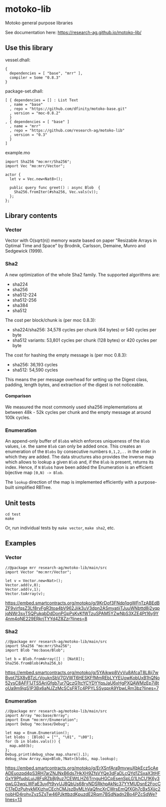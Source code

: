 # motoko-lib
Motoko general purpose libraries

See documentation here: https://research-ag.github.io/motoko-lib/

## Use this library

vessel.dhall:
```
{
  dependencies = [ "base", "mrr" ],
  compiler = Some "0.8.3"
}
```

package-set.dhall:
```
[ { dependencies = [] : List Text
  , name = "base"
  , repo = "https://github.com/dfinity/motoko-base.git"
  , version = "moc-0.8.2"
  }
, { dependencies = [ "base" ]
  , name = "mrr"
  , repo = "https://github.com/research-ag/motoko-lib"
  , version = "0.3"
  }
]
```

example.mo
```
import Sha256 "mo:mrr/Sha256";
import Vec "mo:mrr/Vector";

actor {
  let v = Vec.new<Nat8>();

  public query func greet() : async Blob  {
    Sha256.fromIter(#sha256, Vec.vals(v));
  };
};
```

## Library contents
### Vector

Vector with O(sqrt(n)) memory waste based on paper "Resizable Arrays in Optimal Time and Space" by Brodnik, Carlsson, Demaine, Munro and Sedgewick (1999).

### Sha2

A new optimization of the whole Sha2 family. The supported algorithms are:

* sha224
* sha256
* sha512-224
* sha512-256
* sha384
* sha512

The cost per block/chunk is (per moc 0.8.3):

* sha224/sha256: 34,578 cycles per chunk (64 bytes) or 540 cycles per byte
* sha512 variants: 53,801 cycles per chunk (128 bytes) or 420 cycles per byte

The cost for hashing the empty message is (per moc 0.8.3):

* sha256: 36,193 cycles
* sha512: 54,590 cycles

This means the per message overhead for setting up the Digest class, padding, length bytes, and extraction of the digest is not noticeable.

#### Comparison

We measured the most commonly used sha256 implementations at between 48k - 52k cycles per chunk and the empty message at around 100k cycles.

### Enumeration

An append-only buffer of `Blob`s which enforces uniqueness of the `Blob` values, i.e. the same `Blob` can only be added once.
This creates an enumeration of the `Blobs` by consecutive numbers `0,1,2,..` in the order in which they are added.
The data structures also provides the inverse map which allows to lookup a given `Blob` and, if the `Blob` is present, returns its index.
Hence, if `N` `Blob`s have been added the Enumeration is an efficient bijective map `[0,N) -> Blob`.

The `lookup` direction of the map is implemented efficiently with a purpose-built simplified RBTree.

## Unit tests

```
cd test
make
```

Or, run individual tests by `make vector`, `make sha2`, etc.

## Examples

### Vector

```
//@package mrr research-ag/motoko-lib/main/src
import Vector "mo:mrr/Vector";

let v = Vector.new<Nat>();
Vector.add(v,0);
Vector.add(v,1);
Vector.toArray(v);
```

https://embed.smartcontracts.org/motoko/g/9KrDof3FNdp1qgWFnTzABEdBZF9virfqsZ3Lf8ryFgR3toa4bV962Jiik3uV3dpn2ASmyatiiTJuuWNbttd8j2yqpjqNWr3svT5QPukqbDdDonPGpPsKvKfWTzuSPAM5YZwNbS3XZE4Pt16y9Y4nm4qNE229ERkrjTYYd4Z8Zzr?lines=8

### Sha2

```
//@package mrr research-ag/motoko-lib/main/src
import Sha256 "mo:mrr/Sha256";
import Blob "mo:base/Blob";

let b = Blob.fromArray([] : [Nat8]);
Sha256.fromBlob(#sha256,b)
```

https://embed.smartcontracts.org/motoko/g/5YAikwp8VvVu8AfcaT8L8ji7wBvpt7SX8vBTzLrVouknSbV7GVWT6HESKFfMmREbLYYEUowKobUxB1hQNo52ysC8AFF1JTS5AriGfgb7ur7QczG1tcYCYDYYqsJaU6xHgPXQAWMzEp7i8toUa9m9jqS1P3Bx6aNJZzMcSCsFRTc4PPYLSSyqprA9YbwLRm3bz?lines=7

### Enumeration

```
//@package mrr research-ag/motoko-lib/main/src
import Array "mo:base/Array";
import Enum "mo:mrr/Enumeration";
import Debug "mo:base/Debug";

let map = Enum.Enumeration();
let blobs : [Blob] = ["", "\01", "\00"];
for (b in blobs.vals()) {
  map.add(b);
};
Debug.print(debug_show map.share().1);
debug_show Array.map<Blob,?Nat>(blobs, map.lookup);
```

https://embed.smartcontracts.org/motoko/g/ErXSnfAra9mvwuXbkEcz5cAeADEuozpd4pS3RH7arZNJNxB6ds7HkXH9ZfsVYQe3dFaDLcQYd1ZSxaX3tHFGxY9PfudsLuiJ8FsRZbBj9uz7CEWtLHZ6TrnguHGCpEsenSpLG1LhCU1K6y3gwLG3wsLWFaE3uyPt9vyUJ8QbUs68ryNDSRkhpAkNc37YYMUDsnE2FocCC17eDzPuhykMXizhxCEchCMJszBvMLhVaQfncXrCWrsEmQfXGh7cBx5Xjjc2nobHD4rohvZyz5ZsTw46PJkttbzdKpuzdE2Rqm7BSdNadn2Bo4PZcSdWe?lines=13
